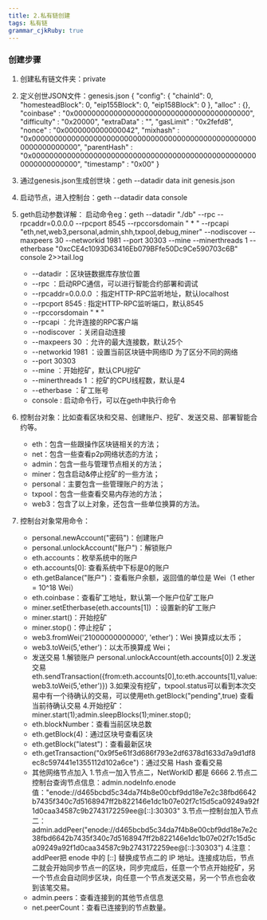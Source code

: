 ```yaml
---
title: 2.私有链创建 
tags: 私有链
grammar_cjkRuby: true
---
```



### 创建步骤
1. 创建私有链文件夹：private
2. 定义创世JSON文件：genesis.json
{
  "config": {
        "chainId": 0,
        "homesteadBlock": 0,
        "eip155Block": 0,
        "eip158Block": 0
    },
  "alloc"      : {},
  "coinbase"   : "0x0000000000000000000000000000000000000000",
  "difficulty" : "0x20000",
  "extraData"  : "",
  "gasLimit"   : "0x2fefd8",
  "nonce"      : "0x0000000000000042",
  "mixhash"    : "0x0000000000000000000000000000000000000000000000000000000000000000",
  "parentHash" : "0x0000000000000000000000000000000000000000000000000000000000000000",
  "timestamp"  : "0x00"
}

3. 通过genesis.json生成创世块：geth --datadir data init genesis.json
4. 启动节点，进入控制台：geth --datadir data console
5. geth启动参数详解：
启动命令eg：geth --datadir "./db" --rpc --rpcaddr=0.0.0.0 --rpcport 8545 --rpccorsdomain " * " --rpcapi "eth,net,web3,personal,admin,shh,txpool,debug,miner" --nodiscover --maxpeers 30 --networkid 1981 --port 30303 --mine --minerthreads 1 --etherbase "0xcCE4c1093D63416Eb079BFfe50Dc9Ce590703c6B" console 2>>tail.log
    - --datadir ：区块链数据库存放位置
    - --rpc ：启动RPC通信，可以进行智能合约部署和调试
    - --rpcaddr=0.0.0.0 ：指定HTTP-RPC监听地址，默认localhost
    - --rpcport 8545 : 指定HTTP-RPC监听端口，默认8545
    - --rpccorsdomain " * "
    - --rpcapi ：允许连接的RPC客户端
    - --nodiscover ：关闭自动连接
    - --maxpeers 30 ：允许的最大连接数，默认25个
    - --networkid 1981 ：设置当前区块链中网络ID 为了区分不同的网络
    - --port 30303 
    - --mine ：开始挖矿，默认CPU挖矿
    - --minerthreads 1 ：挖矿的CPU线程数，默认是4
    - --etherbase ：矿工账号
    - console : 启动命令行，可以在geth中执行命令
6. 	控制台对象：比如查看区块和交易、创建账户、挖矿、发送交易、部署智能合约等。
    - eth：包含一些跟操作区块链相关的方法；
    - net：包含一些查看p2p网络状态的方法；
    - admin：包含一些与管理节点相关的方法；
    - miner：包含启动&停止挖矿的一些方法；
    - personal：主要包含一些管理账户的方法；
    - txpool：包含一些查看交易内存池的方法；
    - web3：包含了以上对象，还包含一些单位换算的方法。
 7. 控制台对象常用命令：
    - personal.newAccount("密码")：创建账户
    - personal.unlockAccount("账户")：解锁账户
    - eth.accounts：枚举系统中的账户
    - eth.accounts[0]: 查看系统中下标是0的账户 
    - eth.getBalance("账户")：查看账户余额，返回值的单位是 Wei（1 ether = 10^18 Wei）
    - eth.coinbase：查看矿工地址，默认第一个账户位矿工账户
    - miner.setEtherbase(eth.accounts[1]) ：设置新的矿工账户
    - miner.start()：开始挖矿
    - miner.stop()：停止挖矿；
    - web3.fromWei('21000000000000', 'ether')：Wei 换算成以太币；
    - web3.toWei(5,'ether')：以太币换算成 Wei；
    - 发送交易
      1.解锁账户 personal.unlockAccount(eth.accounts[0])
      2.发送交易 eth.sendTransaction({from:eth.accounts[0],to:eth.accounts[1],value:web3.toWei(5,'ether')})
      3.如果没有挖矿，txpool.status可以看到本次交易中有一个待确认的交易，可以使用eth.getBlock("pending",true) 查看当前待确认交易
      4.开始挖矿：miner.start(1);admin.sleepBlocks(1);miner.stop();
    - eth.blockNumber：查看当前区块总数
    - eth.getBlock(4)：通过区块号查看区块
    - eth.getBlock("latest")：查看最新区块
    - eth.getTransaction("0x9f5e61f3d686f793e2df6378d1633d7a9d1df8ec8c597441e1355112d102a6ce")：通过交易 Hash 查看交易
    - 其他网络节点加入 
      1.节点一加入节点二，NetWorkID 都是 6666
	  2.节点二控制台查询节点信息：admin.nodeInfo.enode值："enode://d465bcbd5c34da7f4b8e00cbf9dd18e7e2c38fbd6642b7435f340c7d5168947ff2b822146e1dc1b07e02f7c15d5ca09249a92f1d0caa34587c9b2743172259ee@[::]:30303"
	  3.节点一控制台加入节点二：admin.addPeer("enode://d465bcbd5c34da7f4b8e00cbf9dd18e7e2c38fbd6642b7435f340c7d5168947ff2b822146e1dc1b07e02f7c15d5ca09249a92f1d0caa34587c9b2743172259ee@[::]:30303")
	  4.注意：addPeer把 enode 中的 [::] 替换成节点二的 IP 地址。连接成功后，节点二就会开始同步节点一的区块，同步完成后，任意一个节点开始挖矿，另一个节点会自动同步区块，向任意一个节点发送交易，另一个节点也会收到该笔交易。
	 - admin.peers：查看连接到的其他节点信息
	 - net.peerCount：查看已连接到的节点数量。

